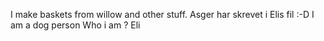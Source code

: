 I make baskets from willow and other stuff.
Asger har skrevet i Elis fil :-D
I am a dog person
Who i am ? Eli
